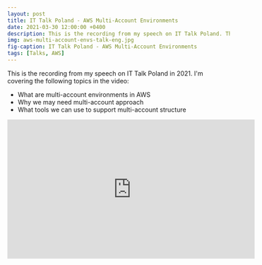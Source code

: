 ```yaml
---
layout: post
title: IT Talk Poland - AWS Multi-Account Environments
date: 2021-03-30 12:00:00 +0400
description: This is the recording from my speech on IT Talk Poland. The topic - Multi Account Environments in AWS
img: aws-multi-account-envs-talk-eng.jpg
fig-caption: IT Talk Poland - AWS Multi-Account Environments
tags: [Talks, AWS]
---
```


This is the recording from my speech on IT Talk Poland in 2021. I'm covering the following topics in the video:

* What are multi-account environments in AWS
* Why we may need multi-account approach
* What tools we can use to support multi-account structure


<iframe width="560" height="315" src="https://www.youtube-nocookie.com/embed/24RcvFxtrM8?start=2299" title="YouTube video player" frameborder="0" allow="accelerometer; autoplay; clipboard-write; encrypted-media; gyroscope; picture-in-picture; web-share" allowfullscreen></iframe>

